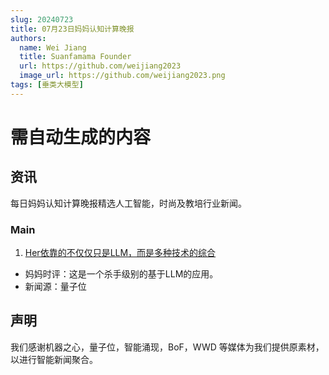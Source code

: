 ```yaml
---
slug: 20240723
title: 07月23日妈妈认知计算晚报
authors:
  name: Wei Jiang
  title: Suanfamama Founder
  url: https://github.com/weijiang2023
  image_url: https://github.com/weijiang2023.png
tags: [垂类大模型]
---
```


# 需自动生成的内容

## 资讯

每日妈妈认知计算晚报精选人工智能，时尚及教培行业新闻。

### Main

1. [Her依靠的不仅仅只是LLM，而是多种技术的综合](https://mp.weixin.qq.com/s/H0HTSRArbqXx28Gf_UQs-Q)

- 妈妈时评：这是一个杀手级别的基于LLM的应用。
- 新闻源：量子位

## 声明

我们感谢机器之心，量子位，智能涌现，BoF，WWD 等媒体为我们提供原素材，以进行智能新闻聚合。
